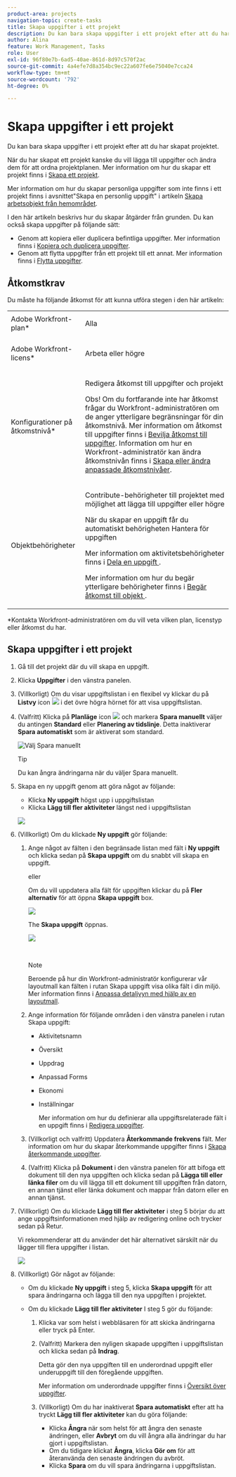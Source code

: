 ```yaml
---
product-area: projects
navigation-topic: create-tasks
title: Skapa uppgifter i ett projekt
description: Du kan bara skapa uppgifter i ett projekt efter att du har skapat projektet.
author: Alina
feature: Work Management, Tasks
role: User
exl-id: 96f80e7b-6ad5-40ae-861d-8d97c570f2ac
source-git-commit: 4a4efe7d8a354bc9ec22a607fe6e75040e7cca24
workflow-type: tm+mt
source-wordcount: '792'
ht-degree: 0%

---
```


# Skapa uppgifter i ett projekt

Du kan bara skapa uppgifter i ett projekt efter att du har skapat projektet.

När du har skapat ett projekt kanske du vill lägga till uppgifter och ändra dem för att ordna projektplanen. Mer information om hur du skapar ett projekt finns i [Skapa ett projekt](../../../manage-work/projects/create-projects/create-project.md).

Mer information om hur du skapar personliga uppgifter som inte finns i ett projekt finns i avsnittet&quot;Skapa en personlig uppgift&quot; i artikeln [Skapa arbetsobjekt från hemområdet](../../../workfront-basics/using-home/using-the-home-area/create-work-items-in-home.md).

I den här artikeln beskrivs hur du skapar åtgärder från grunden. Du kan också skapa uppgifter på följande sätt:

* Genom att kopiera eller duplicera befintliga uppgifter. Mer information finns i [Kopiera och duplicera uppgifter](../../../manage-work/tasks/manage-tasks/copy-and-duplicate-tasks.md).
* Genom att flytta uppgifter från ett projekt till ett annat. Mer information finns i [Flytta uppgifter](../../../manage-work/tasks/manage-tasks/move-tasks.md).

## Åtkomstkrav

<!--drafted for P&P - replace the table:

<table style="table-layout:auto"> 
 <col> 
 <col> 
 <tbody> 
  <tr> 
   <td role="rowheader">Adobe Workfront plan*</td> 
   <td> <p>Any</p> </td> 
  </tr> 
  <tr> 
   <td role="rowheader"> <p role="rowheader">Adobe Workfront license*</p> </td> 
   <td><p>Current license: Standard</p> 
   Or
   <p>Legacy license: Work or higher</p> </td> 
  </tr> 
  <tr> 
   <td role="rowheader">Access level configurations*</td> 
   <td> <p>Edit access to Tasks and Projects</p> <p>Note: If you still don't have access, ask your Workfront administrator if they set additional restrictions in your access level. For information about access to tasks, see <a href="../../../administration-and-setup/add-users/configure-and-grant-access/grant-access-tasks.md" class="MCXref xref">Grant access to tasks</a>. For information on how a Workfront administrator can change your access level, see <a href="../../../administration-and-setup/add-users/configure-and-grant-access/create-modify-access-levels.md" class="MCXref xref">Create or modify custom access levels</a>. </p> </td> 
  </tr> 
  <tr> 
   <td role="rowheader">Object permissions</td> 
   <td> <p>Contribute permissions to the project with ability to Add Tasks or higher</p> <p>When you create a task you automatically receive Manage permissions to the task</p> <p> For information about task permissions, see <a href="../../../workfront-basics/grant-and-request-access-to-objects/share-a-task.md" class="MCXref xref">Share a task </a>. </p> <p>For information on requesting additional permissions, see <a href="../../../workfront-basics/grant-and-request-access-to-objects/request-access.md" class="MCXref xref">Request access to objects </a>.</p> </td> 
  </tr> 
 </tbody> 
</table>
-->
Du måste ha följande åtkomst för att kunna utföra stegen i den här artikeln:

<table style="table-layout:auto"> 
 <col> 
 <col> 
 <tbody> 
  <tr> 
   <td role="rowheader">Adobe Workfront-plan*</td> 
   <td> <p>Alla</p> </td> 
  </tr> 
  <tr> 
   <td role="rowheader"> <p role="rowheader">Adobe Workfront-licens*</p> </td> 
   <td> <p>Arbeta eller högre</p> </td> 
  </tr> 
  <tr> 
   <td role="rowheader">Konfigurationer på åtkomstnivå*</td> 
   <td> <p>Redigera åtkomst till uppgifter och projekt</p> <p>Obs! Om du fortfarande inte har åtkomst frågar du Workfront-administratören om de anger ytterligare begränsningar för din åtkomstnivå. Mer information om åtkomst till uppgifter finns i <a href="../../../administration-and-setup/add-users/configure-and-grant-access/grant-access-tasks.md" class="MCXref xref">Bevilja åtkomst till uppgifter</a>. Information om hur en Workfront-administratör kan ändra åtkomstnivån finns i <a href="../../../administration-and-setup/add-users/configure-and-grant-access/create-modify-access-levels.md" class="MCXref xref">Skapa eller ändra anpassade åtkomstnivåer</a>. </p> </td> 
  </tr> 
  <tr> 
   <td role="rowheader">Objektbehörigheter</td> 
   <td> <p>Contribute-behörigheter till projektet med möjlighet att lägga till uppgifter eller högre</p> <p>När du skapar en uppgift får du automatiskt behörigheten Hantera för uppgiften</p> <p> Mer information om aktivitetsbehörigheter finns i <a href="../../../workfront-basics/grant-and-request-access-to-objects/share-a-task.md" class="MCXref xref">Dela en uppgift </a>. </p> <p>Mer information om hur du begär ytterligare behörigheter finns i <a href="../../../workfront-basics/grant-and-request-access-to-objects/request-access.md" class="MCXref xref">Begär åtkomst till objekt </a>.</p> </td> 
  </tr> 
 </tbody> 
</table>

&#42;Kontakta Workfront-administratören om du vill veta vilken plan, licenstyp eller åtkomst du har.

## Skapa uppgifter i ett projekt

1. Gå till det projekt där du vill skapa en uppgift.
1. Klicka **Uppgifter** i den vänstra panelen.
1. (Villkorligt) Om du visar uppgiftslistan i en flexibel vy klickar du på **Listvy** icon ![](assets/list-view-in-agile-view-for-tasks.png) i det övre högra hörnet för att visa uppgiftslistan.
1. (Valfritt) Klicka på **Planläge** icon ![](assets/nwe-plan-mode-icon-task-list.png) och markera **Spara manuellt** väljer du antingen **Standard** eller **Planering av tidslinje**. Detta inaktiverar **Spara automatiskt** som är aktiverat som standard.

   ![Välj Spara manuellt](assets/manual-save-option.png)

   >[!TIP]
   >
   >Du kan ångra ändringarna när du väljer Spara manuellt.

1. Skapa en ny uppgift genom att göra något av följande:

   * Klicka **Ny uppgift** högst upp i uppgiftslistan
   * Klicka **Lägg till fler aktiviteter** längst ned i uppgiftslistan

   ![](assets/qs-new-task-or-add-task-buttons-in-list-highlighted-350x242.png)

1. (Villkorligt) Om du klickade **Ny uppgift** gör följande:

   1. Ange något av fälten i den begränsade listan med fält i **Ny uppgift** och klicka sedan på **Skapa uppgift** om du snabbt vill skapa en uppgift.

      eller

      Om du vill uppdatera alla fält för uppgiften klickar du på **Fler alternativ** för att öppna **Skapa uppgift** box.

      ![](assets/nwe-create-task-small-screen-350x272.png)

      The **Skapa uppgift** öppnas.

      ![](assets/create-task-larger-box-nwe-350x244.png)

       

      >[!NOTE]
      >
      >Beroende på hur din Workfront-administratör konfigurerar vår layoutmall kan fälten i rutan Skapa uppgift visa olika fält i din miljö. Mer information finns i [Anpassa detaljvyn med hjälp av en layoutmall](../../../administration-and-setup/customize-workfront/use-layout-templates/customize-details-view-layout-template.md).

   1. Ange information för följande områden i den vänstra panelen i rutan Skapa uppgift:

      * Aktivitetsnamn
      * Översikt
      * Uppdrag
      * Anpassad Forms
      * Ekonomi
      * Inställningar

        Mer information om hur du definierar alla uppgiftsrelaterade fält i en uppgift finns i [Redigera uppgifter](../../../manage-work/tasks/manage-tasks/edit-tasks.md).

   1. (Villkorligt och valfritt) Uppdatera **Återkommande frekvens** fält. Mer information om hur du skapar återkommande uppgifter finns i [Skapa återkommande uppgifter](../../../manage-work/tasks/create-tasks/create-recurring-tasks.md).
   1. (Valfritt) Klicka på **Dokument** i den vänstra panelen för att bifoga ett dokument till den nya uppgiften och klicka sedan på **Lägga till eller länka filer** om du vill lägga till ett dokument till uppgiften från datorn, en annan tjänst eller länka dokument och mappar från datorn eller en annan tjänst.

1. (Villkorligt) Om du klickade **Lägg till fler aktiviteter** i steg 5 börjar du att ange uppgiftsinformationen med hjälp av redigering online och trycker sedan på Retur.

   <!--
   <p data-mc-conditions="QuicksilverOrClassic.Draft mode">(NOTE: ensure this stays accurate)</p>
   -->

   Vi rekommenderar att du använder det här alternativet särskilt när du lägger till flera uppgifter i listan.

   ![](assets/ctp4-350x26.png)

1. (Villkorligt) Gör något av följande:

   * Om du klickade **Ny uppgift** i steg 5, klicka **Skapa uppgift** för att spara ändringarna och lägga till den nya uppgiften i projektet.

     <!--   
     <p data-mc-conditions="QuicksilverOrClassic.Draft mode">(NOTE: is this step still right?)</p>   
     -->

   * Om du klickade **Lägg till fler aktiviteter** I steg 5 gör du följande:

     <!--   
     <p data-mc-conditions="QuicksilverOrClassic.Draft mode">(NOTE: is this step still right?) </p>   
     -->

      1. Klicka var som helst i webbläsaren för att skicka ändringarna eller tryck på Enter.
      1. (Valfritt) Markera den nyligen skapade uppgiften i uppgiftslistan och klicka sedan på **Indrag**.

         Detta gör den nya uppgiften till en underordnad uppgift eller underuppgift till den föregående uppgiften.

         Mer information om underordnade uppgifter finns i [Översikt över uppgifter](../../../manage-work/tasks/task-information/tasks-overview.md).

      1. (Villkorligt) Om du har inaktiverat **Spara automatiskt** efter att ha tryckt **Lägg till fler aktiviteter** kan du göra följande:

         * Klicka **Ångra** när som helst för att ångra den senaste ändringen, eller **Avbryt** om du vill ångra alla ändringar du har gjort i uppgiftslistan.
         * Om du tidigare klickat **Ångra**, klicka **Gör om** för att återanvända den senaste ändringen du avbröt.
         * Klicka **Spara** om du vill spara ändringarna i uppgiftslistan.
